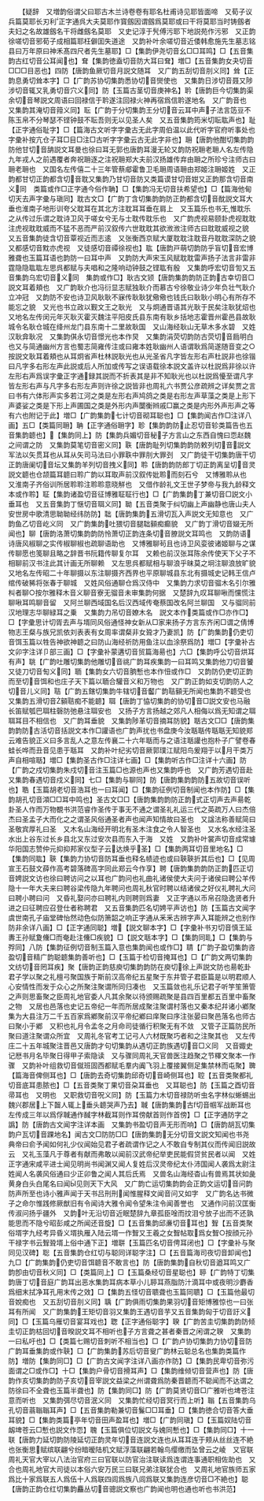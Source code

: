 <!-- { "loadSidebar": true } -->
　　【疑辞　又増韵俗谓父曰耶古木兰诗卷卷有耶名杜甫诗见耶皆面啼　又荀子议兵篇莫耶长刃利正字通呉大夫莫耶作寳劔因谓劔爲莫耶或曰干将莫耶当时铸劔者夫妇之名故雄劔名干将雌劔名莫耶　又史记淳于髠傅污耶下地説苑作污邪　又正韵徐嗟切音邪荀子成相篇耶枉僻囬失道途　又韵补叶余嗟切音近倭韩愈施先生墓志铭县曰万年原曰神禾髙四尺者先生墓耶】□【集韵伊尧切音幺□□耳鸣】□【五音集韵古红切音公耳闻也】耷【集韵徳盍切音防大耳曰耷】増□【五音集韵女夬切音□□□目恶也】四防【唐韵鱼厥切音月説文随耳　又广韵五刮切音刖义同】耸【正韵息勇切耸本字】□【广韵苏协切集韵悉协切音爕使也　又集韵日涉切音聂又陟涉切音辄又乳勇切音穴义同】防【玉篇古茎切音庚神名】耹【唐韵巨今切集韵渠余切音琴説文周语曰回禄信于耹遂注回禄火神再宿爲信耹遂地名　又广韵音也　又集韵其淹切音箝义同】耺【广韵于分切集韵王分切音云耳中声子法言笾豆不陈玉帛不分琴瑟不铿钟鼓不耺吾则无以见圣人矣　又五音集韵筠米切耺耾声也】耻【正字通俗耻字】□【篇海古文听字字彚古无此字周伯温以此代听字官府听事处也字彚补按亢仓子耳□目□注□古听字字彚云古无此字非也】耼【唐韵他酣切集韵韵防他甘切音舑説文耳曼也徐曰耳无郭也唐韵耳漫无轮又韵防祝耼老耼人名左传隐九年戎人之前遇覆者奔祝耼逐之注祝耼郑大夫前汉扬雄传弃由耼之所珍兮注师古曰耼老耼也　又国名左传僖二十三年管蔡郕霍鲁卫毛耼周语耼由郑姬注耼姬姓　又正韵都甘切正韵都含切音耽又集韵乃甘切音防又类篇谟甘切音姏又正韵那含切音南义同　类篇或作□正字通今俗作聃】□【集韵冯无切音扶希望也】□【篇海他甸切天去声字彚与瑱同】耽古文□【广韵丁含切集韵韵防正韵都含切音酖説文耳大垂也淮南子地形训夸父耽耳在其北方注耽耳耳垂在肩上　又玉篇乐也书无惟耽乐之从传过乐谓之耽诗卫风于嗟女兮无与士耽传耽乐也　又广韵虎视易颐卦虎视耽耽注虎视耽耽威而不猛不恶而严前汉叙传六世耽耽其欲浟浟注师古曰耽耽威视之貌　又五音集韵徒含切音覃视近而志逺　又张衡西京赋大厦耽耽注耽音丹耽耽深防之貌　又都感切音黕亦虎视　又徒感切音禫徐视也】耾【唐韵戸萌切韵防乎盲切音宏博雅聋也玉篇耳语也韵防一曰耳中声　又韵防大声宋玉风赋耽耽雷声扬子法言非雷非霆隐隐耾耾左思呉都赋与夫唱和之隆响动钟鼓之铿耾有殷　又集韵呼宏切音訇又五音集韵乌宏切音义同　集韵或作□】耿古文颎【唐韵集韵韵防正韵古幸切音□説文耳着頬也　又广韵耿介也冯衍显志赋独耿介而慕古兮徐敬业诗少年负壮气耿介立冲冠　又韵防不安也诗卫风耿耿不寐传耿耿犹儆儆也钱氏曰耿耿小明心有所存不能忘之貌　又光也书立政以觐文王之耿光　又与炯通晋语其光耿于民矣注耿犹炤也　又地名左传闵元年灭耿灭霍灭魏注平阳皮氏县东南有耿乡括地志霍晋州霍邑县故耿城令名耿仓城在绛州龙门县东南十二里故耿国　又山海经耿山无草木多水碧　又姓汉耿弇耿况　又集韵倛永切音憬光也本作炅　又集韵涓荧切韵防古荧切音扃明白也又与简通幽州方言也蜀志简雍传注或曰雍本姓耿幽州人语谓耿爲简遂随音变之○按説文耿耳着頬也从耳炯省声杜林説耿光也从光圣省凡字皆左形右声杜説非也徐锴曰凡字多右形左声此説或后人所加或传写之误语载徐本説文盖许以杜説爲非徐以许左形右声爲误字彚正字通録其説而不折表其是非不知耿光也以杜説爲懮至谓凡字皆左形右声与凡字多右形左声则许徐之説皆非也周礼六书贾公彦疏辨之详矣贾之言曰书有六体形声实多若江河之类是左形右声鸠鸽之类是右形左声草藻之类是上形下声婆娑之类是下形上声圃国之类是外形内声闅衡辫戚□赢之类是内形外声形声之等有六也附记于此】増□【广韵集韵七计切音砌耳聪也】□【集韵闻古作□注详八画】五□【类篇同耼】聃【正字通俗耼字】聄【集韵韵防止忍切音轸类篇告也五音集韵聼也】【集韵同上】防【集韵兵媚切音秘子方言山之东西自愧曰恧赵魏之间谓之防　又集韵莫笔切音密义同】聅【唐韵耻列切集韵韵防敕列切音説文军法以矢贯耳也从耳从矢司马法曰小罪聅中罪刖大罪刭　又广韵徒干切集韵唐干切正韵唐阑切音坛又集韵羊列切音拽义同】聆【唐韵韵防郎丁切正韵离呈切音灵説文聼也仓颉篇耳聼曰聆广韵以耳取声前汉叙传妣聆而刻石兮　又博雅聆从也　又淮南子齐俗训所居聆聆注聆聆意晓觧也　又借作龄礼文王世子梦帝与我九龄释文本或作聆】聇【集韵诸盈切音征博雅聇聇行也】□【广韵集韵丁兼切音□説文小垂耳也　又五音集韵丁惬切音聑义同】聈【五音类聚于纠切幽上声幽静也唐山夫人安世房中歌清思聈聈经纬防防】聉【唐韵集韵五滑切瓦入声説文无知意也　又广韵鱼乙切音屹义同　又广韵集韵吐猥切音腿聉顡痴癫貌　又广韵丁滑切音娺无所闻也】聊【唐韵洛萧切集韵韵防怜萧切正韵连条切音膫説文耳鸣也　又韵防语诗唐风椒聊之实传椒聊椒也疏聊语助也　又博雅聊茍且也诗卫风娈彼诸姬聊与之谋传聊愿也笺聊且略之辞晋书阮籍传聊复尔耳　又赖也前汉张耳陈余传使天下父子不相聊前汉书注此其计画无所聊赖　又左思呉都赋相与聊浪乎昧莫之坰注聊浪放旷貌　又地名左传昭二十年聊摄以东注聊摄齐西界也平原聊城县东北有摄城史记韩王信卢绾传破豨将张春于聊城　又姓风俗通聊仓爲汉侍中　又集韵力求切音骝木名引尔雅朻者聊○按尔雅释木音义聊音寮无骝音未审集韵何据　又楚辞九叹耳聊啾而戃慌注聊啾耳鸣聊音留　又阿兰聊西域国名后汉西域传奄蔡国改名阿兰聊国　又与骝同前汉地理志华聊緑耳之乗　又集韵力吊切音嫽木名　説文本作类篇或作□亦作□】□【字彚思计切胥去声与壻同风俗通怪神女新从□家来扬子方言东齐闲□谓之倩博物志王粲与族兄凯依刘表表有女周率谓粲非女聓才乃妻凯】防【广韵集韵仍吏切音饵玉篇以牲告神欲神聼之曰防山海经祈防用鱼注以血涂祭爲防】増□【字彚补古文卯字注详卩部三画】□【字彚补蒙遘切音贸篇海昜也】六□【集韵呼公切音烘耳有声】聎【广韵吐雕切集韵他雕切音祧广韵耳疾集韵一曰耳鸣又集韵他刀切音饕又徒刀切音匋义同】聏【集韵女六切音朒慙也本作忸或作□　又韵防仍吏切正韵而至切音饵和也庄子天下篇以聏合驩音义和万物也　又广韵正韵如支切韵防人之切音儿义同】聐【广韵五鎋切集韵牛辖切音齾广韵聐顡无所闻也集韵不聼受也　又集韵五滑切音顡聐痴不能聼】聑【唐韵丁恊切集韵的协切音□説文安也马融长笛赋瓠巴聑柱磬防弛悬注聑安也　又扬子方言扬越之郊凡人相侮以爲无知谓之聑聑耳目不相信也　又广韵耳垂貌　又集韵陟革切音摘耳防貌】聒古文□□【唐韵集韵韵防古活切音括説文本作□讙语也广韵声扰也书盘庚今汝聒聒传聒聒无知貌郑云难告貌正义曰多言乱人之意左传襄二十六年聒而与之语注聒讙也抱朴子广譬卷春蛙长哗而丑音见患于聒耳　又韵补叶纪劣切音厥郭璞江赋阳鸟爰翔于以月干类万声自相喧聒】増□【集韵圣古作□注详七画】□【集韵听古作□注详十六画】防【广韵之戍切集韵朱戍切音注玉篇□也源也声也又集韵呼也　又广韵芳遇切音赴又集韵春遇切音戍义同】七□【集韵与聊同】防【唐韵集韵韵防五故切音误听也】聕【玉篇胡老切音浩耳也一曰耳闻】□【集韵征例切音制闻也本作防】□【集韵胡孔切音澒□□耳中鸣也】圣古文□□【唐韵集韵韵防正韵式正切声去声昜乾卦圣人作而万物覩书洪范睿作圣传于事无不通之谓圣礼礼运三代之英疏万人曰杰倍杰曰圣孟子大而化之之谓圣风俗通圣者声也闻声知情故曰圣也　又諡法称善赋简曰圣敬宾厚礼曰圣　又木名山海经开明北有圣木注食之令人智圣也　又水名水经注圣水出上谷东过长乡县北又东过安次县而东入于海　又姓　又韵补叶裳声切音成常璩华阳国志赞仲元抑抑邦家仪型子云达焕乎圣】□【集韵两耳切音里地名】□【集韵同耾】聗【集韵力协切音防耳垂也释名帻迹也或曰聗聗折其后也】□【见周宣王石鼓文薛作高考碧落碑高字同此郑云今作享】聘【唐韵集韵韵防正韵匹正切音娉説文访也徐曰聘访问之以耳也广韵问也礼曲礼诸侯使大夫问于诸侯曰聘公羊传隐十一年大夫来曰聘谷梁传隐九年聘问也周礼秋官时聘以结诸侯之好仪礼聘礼大问曰聘小聘曰问　又昏礼娶问亦曰聘礼内则聘则爲妻　又正字通以币帛召隐逸贤者升进之曰征聘应召登仕者称聘君　又五音集韵匹名切娉平声访也】防【玉篇古文闻字虞世南孔子庙堂碑怡然动色似防箫韶之响正字通从釆釆古辨字声入耳能辨之也别作防非余详八画】□【正字通同聪】増【説文聊本字】□【字彚补书刃切音慎王延夀王孙赋夐儵□而奄赴注儵□疾貌】□【説文聒本字】□【集韵同耴】□【集韵与殍同】八防【集韵征例切音制玉篇入意也集韵闻也或作□】聙【广韵子盈切集韵咨盈切音精广韵聪聼集韵善听也】□【玉篇于检切音掩耳也】□【广韵文两切集韵文纺切音罔耳疾】聚【唐韵正韵慈庾切集韵韵防在庾切徐上声説文防也昜乾卦君子学以聚之礼檀弓聚国族于斯前汉高帝纪五星聚于东井管子君臣篇是以明君顺人心安情性而发于众心之所聚注聚谓所同归凑也　又玉篇敛也礼乐记君子听竽笙箫管之声则思畜聚之臣周礼地官委人凡其余聚以待颁赐疏聚是县四百里都五百里中畜聚之物　又居也邑落也史记五帝纪一年而所居成聚注聚谓村落也又秦本纪幷诸小鄕聚集为大县注万二千五百家爲鄕聚前汉平帝纪鄕曰庠聚曰序注张晏曰聚邑落名也师古曰聚小于鄕　又积也礼月令孟冬之月命司徒循行积聚无有不敛　又管子正篇防民所聚曰道注聚谓众所宜　又周礼冬官考工记弓人六材既聚巧者和之注聚其也　又左传庄二十五年城聚注晋邑又唐韵才句切集韵从遇切正韵族遇切音□义同　又音娵史记厯书月名毕聚日得甲子索隐读　又与骤同周礼天官兽医注趋聚之节檡文聚本一作骤　又韵补叶组救切音僦班固西都赋毛羣内阗飞羽上覆接翼侧足集禁林而屯聚】聛【篇海音俾侧耳也】□【唐韵去奇切集韵邱奇切音崎侧耳也】聜【五音类聚都礼切音底耳患脓也】□【五音类聚丁果切音朶耳垂也　又耳聪也】防【玉篇之酉切音帚耳也　又明也　又职救切音呪义同】防【玉篇力木切音禄防听虫名字林似蜥蜴出魏兴郡居上下齧人辄上垂头聼哭声乃去】聝【唐韵集韵古切音帼军战断耳也左传成三年以爲俘聝通作馘字林截耳则作耳傍献首则作首傍】□【正字通防字之譌】防【唐韵古文闻字注详本画　又集韵书盈切音声无形而响】□【唐韵胡瓦切集韵户瓦切音踝地名】闻古文□防防□□【唐韵集韵无分切音文説文知闻也书尧典帝曰俞予闻如何礼少仪闻始见君子者疏谓作记之人不敢自专制其仪而传闻旧説故云　又礼玉藻凡于尊者有献而弗敢以闻前汉武帝纪举吏民能假贷贫民者以闻　又姓正字通宋咸平进士闻见明尚书闻渊又闻人复姓后汉灵帝纪太仆沛国闻人袭爲太尉注姓闻人名袭风俗通曰少正卯鲁之闻人其后氏焉　又兽名山海经杳山有兽焉其状如彘黄身白头白尾名曰闻见则天下大风　又广韵亡运切集韵韵会正韵文运切音问韵防声所至也诗小雅声闻于天书吕刑刑闻惟腥释文闻音问又如字　又广韵名达书微子之命尔惟践修厥猷旧有令闻诗大雅令闻令望朱注令闻善誉也　又通作问前汉匡衡传淑问扬乎疆外　又韵叶无沿切音近眠楚辞九章孤臣唫而抆泪兮放子出而不还孰能思而不隐兮昭彭咸之所闻还音旋】□【五音集韵邱亷切音耳也】聟【五音类聚俗壻字九经考异昏义壻执雁入陆云壻一作聟又王羲之女聟帖取爲女聟○按顔元孙干禄字书云聟聓壻上俗中通下正】増聠【玉篇匹名切音俜耳闭也】□【字彚补与聚同见汉碑】聡【五音集韵仓红切与聪同详聪字注】□【五音篇海司夜切音卸闻也】九□【广韵集韵仍吏切音饵聼音不敢言也】防【唐韵集韵自秋切音遒耳鸣又广韵卽由切音秋义同】□【类篇同上】□【玉篇桑经切音星聪也】聤【广韵特丁切集韵唐丁切音庭广韵耳出恶水集韵耳病本草小儿聤耳燕脂防汁滴耳中或夜明沙麝香爲细末拭净耳孔用末传之效】□【集韵五怪切音聩聋也玉篇同聩】□【玉篇他最切音娧痴也　又五刮切音刖义同】聥【广韵俱雨切集韵果羽切音矩博雅惊也一曰张耳有所闻　又广韵集韵王矩切音羽又集韵王遇切音芋又五音集韵匈于切音訏义同】□【玉篇乌雁切音宴耳戏也】聦【正字通俗聪字】聧【广韵苦圭切集韵韵防倾圭切正韵枯回切音暌説文耳不相听也子方言聋之甚者秦晋之闲谓之聧　又集韵一曰私吁也】□【类篇七赐切音刺听不相当也】□【广韵卢协切集韵力协切音防广韵耳垂集韵或作聗】□【广韵集韵苏后切音叟广韵林云聪总名也集韵类篇作防】増防【集韵同□】□【广韵古文闻字注详八画亦作防】□【集韵民卑切音弥污面谓之□或作□】十□【集韵户骨切音搰耳声】□【集韵维倾切音营声也】防【唐韵作亥切集韵韵防子亥切音宰説文益梁之州谓聋爲防秦晋聼而不聪闻而不达谓之防徐曰不全聋也玉篇半聋也】防【集韵同□】防【广韵莫贤切音□广雅听也埤苍注意而听也　又集韵弭尽切音泯义同　又集韵忙经切音冥行而上听】聬【五音集韵乌孔切音蓊聬聬耳声】□【五音集韵勒兼切音鬑□□耳垂】□【集韵徳合切音答大垂耳貌】□【集韵类篇亭年切音田声盈耳也】増□【广韵同瑱】□【玉篇奴陆切音衂埤苍云□慙也説文作恧】聭【玉篇俱位切説文与媿同慙也】□【集韵同□】十一联【唐韵力延切韵防陵延切正韵灵年切音连説文连也从耳耳连于颊从丝丝连不絶也张衡思赋缤联翩兮纷暗暧陆机文赋浮藻联翩若翰鸟缨缴而坠曾云之崚　又官联周礼天官大宰以八法治官府三曰官联以防官治注联读爲连谓连事通职相佐助也　又合也周礼地官大司徒以本俗六安万民三曰联兄弟注联犹合也　又周礼地官族师五家爲比十家爲联五人爲伍十人爲联四闾爲族八闾爲联又集韵连彦切音□不絶也】聪【唐韵正韵仓红切集韵麤丛切音骢説文察也广韵闻也明也通也听也书洪范】
